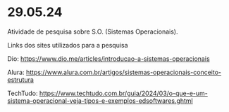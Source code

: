 # 29.05.24

Atividade de pesquisa sobre S.O. (Sistemas Operacionais).

Links dos sites utilizados para a pesquisa

Dio:
https://www.dio.me/articles/introducao-a-sistemas-operacionais

Alura:
https://www.alura.com.br/artigos/sistemas-operacionais-conceito-estrutura

TechTudo:
https://www.techtudo.com.br/guia/2024/03/o-que-e-um-sistema-operacional-veja-tipos-e-exemplos-edsoftwares.ghtml
